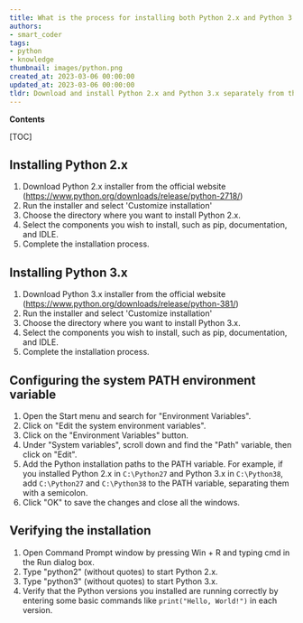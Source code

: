 ```yaml
---
title: What is the process for installing both Python 2.x and Python 3.x on windows?
authors:
- smart_coder
tags:
- python
- knowledge
thumbnail: images/python.png
created_at: 2023-03-06 00:00:00
updated_at: 2023-03-06 00:00:00
tldr: Download and install Python 2.x and Python 3.x separately from their official websites and remember to set the environment variables accordingly for both versions.
---
```


**Contents**

[TOC]

## Installing Python 2.x

1. Download Python 2.x installer from the official website (https://www.python.org/downloads/release/python-2718/)
2. Run the installer and select 'Customize installation'
3. Choose the directory where you want to install Python 2.x.
4. Select the components you wish to install, such as pip, documentation, and IDLE.
5. Complete the installation process.



## Installing Python 3.x

1. Download Python 3.x installer from the official website (https://www.python.org/downloads/release/python-381/)
2. Run the installer and select 'Customize installation'
3. Choose the directory where you want to install Python 3.x.
4. Select the components you wish to install, such as pip, documentation, and IDLE.
5. Complete the installation process.


## Configuring the system PATH environment variable

1. Open the Start menu and search for "Environment Variables".
2. Click on "Edit the system environment variables".
3. Click on the "Environment Variables" button.
4. Under "System variables", scroll down and find the "Path" variable, then click on "Edit".
5. Add the Python installation paths to the PATH variable. For example, if you installed Python 2.x in `C:\Python27` and Python 3.x in `C:\Python38`, add `C:\Python27` and `C:\Python38` to the PATH variable, separating them with a semicolon.
6. Click "OK" to save the changes and close all the windows.


## Verifying the installation

1. Open Command Prompt window by pressing Win + R and typing cmd in the Run dialog box.
2. Type "python2" (without quotes) to start Python 2.x.
3. Type "python3" (without quotes) to start Python 3.x.
4. Verify that the Python versions you installed are running correctly by entering some basic commands like `print("Hello, World!")` in each version.
